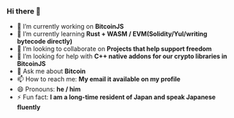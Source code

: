 ### Hi there 👋

- 🔭 I’m currently working on **BitcoinJS**
- 🌱 I’m currently learning **Rust + WASM / EVM(Solidity/Yul/writing bytecode directly)**
- 👯 I’m looking to collaborate on **Projects that help support freedom**
- 🤔 I’m looking for help with **C++ native addons for our crypto libraries in BitcoinJS**
- 💬 Ask me about **Bitcoin**
- 📫 How to reach me: **My email it available on my profile**
- 😄 Pronouns: **he / him**
- ⚡ Fun fact: **I am a long-time resident of Japan and speak Japanese fluently**
